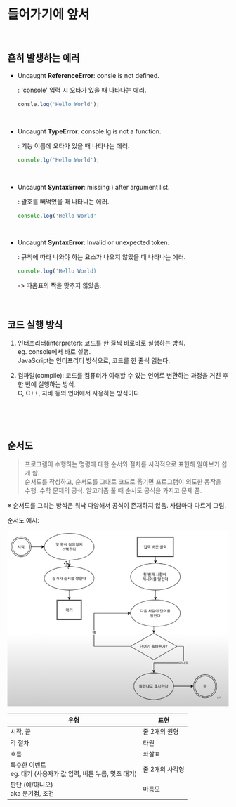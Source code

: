 # 들어가기에 앞서

<br>

## 흔히 발생하는 에러

- Uncaught **ReferenceError**: consle is not defined.

  : 'console' 입력 시 오타가 있을 때 나타나는 에러.

  ```javascript
  consle.log('Hello World');
  ```

  <br>

- Uncaught **TypeError**: console.lg is not a function.

  : 기능 이름에 오타가 있을 때 나타나는 에러.

  ```javascript
  console.lg('Hello World');
  ```

  <br>

- Uncaught **SyntaxError**: missing ) after argument list.

  : 괄호를 빼먹었을 때 나타나는 에러.

  ```javascript
  console.log('Hello World'
  ```

  <br>

- Uncaught **SyntaxError**: Invalid or unexpected token.

  : 규칙에 따라 나와야 하는 요소가 나오지 않았을 때 나타나는 에러.

  ```javascript
  console.log('Hello World)
  ```

  -> 따옴표의 짝을 맞추지 않았음.
  <br>
  <br>
  <br>

## 코드 실행 방식

1. 인터프리터(interpreter): 코드를 한 줄씩 바로바로 실행하는 방식.
   <br> eg. console에서 바로 실행.
   <br> JavaScript는 인터프리터 방식으로, 코드를 한 줄씩 읽는다.
   <br>

2. 컴파일(compile): 코드를 컴퓨터가 이해할 수 있는 언어로 변환하는 과정을 거친 후 한 번에 실행하는 방식.
   <br> C, C++, 자바 등의 언어에서 사용하는 방식이다.

<br>
<br>
<br>

## 순서도

> 프로그램이 수행하는 명령에 대한 순서와 절차를 시각적으로 표현해 알아보기 쉽게 함.
> <br>
> 순서도를 작성하고, 순서도를 그대로 코드로 옮기면 프로그램이 의도한 동작을 수행.
> 수학 문제의 공식. 알고리즘 풀 때 순서도 공식을 가지고 문제 품.

※ 순서도를 그리는 방식은 워낙 다양해서 공식이 존재하지 않음. 사람마다 다르게 그림.

순서도 예시:

![alt text](image.png)

| 유형                                                                 | 표현            |
| -------------------------------------------------------------------- | --------------- |
| 시작, 끝                                                             | 줄 2개의 원형   |
| 각 절차                                                              | 타원            |
| 흐름                                                                 | 화살표          |
| 특수한 이벤트 <br> eg. 대기 (사용자가 값 입력, 버튼 누름, 몇초 대기) | 줄 2개의 사각형 |
| 판단 (예/아니오) <br> aka 분기점, 조건                               | 마름모          |
